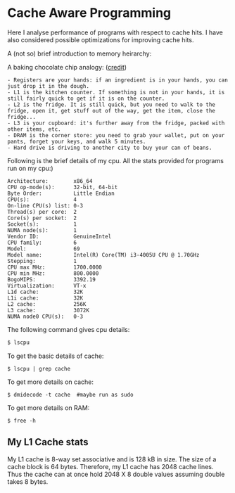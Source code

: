 # Cache Aware Programming

Here I analyse performance of programs with respect to cache hits. I have also considered possible optimizations for improving cache hits.

A (not so) brief introduction to memory heirarchy:

A baking chocolate chip analogy: ([credit](https://stackoverflow.com/questions/1126529/what-is-the-cost-of-an-l1-cache-miss))

    - Registers are your hands: if an ingredient is in your hands, you can just drop it in the dough.
    - L1 is the kitchen counter. If something is not in your hands, it is still fairly quick to get if it is on the counter.
    - L2 is the fridge. It is still quick, but you need to walk to the fridge, open it, get stuff out of the way, get the item, close the fridge...
    - L3 is your cupboard: it's further away from the fridge, packed with other items, etc.
    - DRAM is the corner store: you need to grab your wallet, put on your pants, forget your keys, and walk 5 minutes.
    - Hard drive is driving to another city to buy your can of beans.

Following is the brief details of my cpu. All the stats provided for programs run on my cpu:)

```
Architecture:        x86_64
CPU op-mode(s):      32-bit, 64-bit
Byte Order:          Little Endian
CPU(s):              4
On-line CPU(s) list: 0-3
Thread(s) per core:  2
Core(s) per socket:  2
Socket(s):           1
NUMA node(s):        1
Vendor ID:           GenuineIntel
CPU family:          6
Model:               69
Model name:          Intel(R) Core(TM) i3-4005U CPU @ 1.70GHz
Stepping:            1
CPU max MHz:         1700.0000
CPU min MHz:         800.0000
BogoMIPS:            3392.19
Virtualization:      VT-x
L1d cache:           32K
L1i cache:           32K
L2 cache:            256K
L3 cache:            3072K
NUMA node0 CPU(s):   0-3
```

The following command gives cpu details:
```bash
$ lscpu
```
To get the basic details of cache:
```
$ lscpu | grep cache
```
To get more details on cache:
```
$ dmidecode -t cache  #maybe run as sudo
```
To get more details on RAM:
```
$ free -h 
```

## My L1 Cache stats

My L1 cache is 8-way set associative and is 128 kB in size. The size of a cache block is 64 bytes. Therefore, my L1 cache has 2048 cache lines. Thus the cache can at once hold 2048 X 8 double values assuming double takes 8 bytes.
